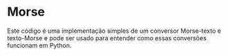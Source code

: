 # Morse
Este código é uma implementação simples de um conversor Morse-texto e texto-Morse e pode ser usado para entender como essas conversões funcionam em Python.
